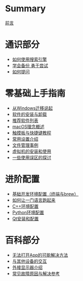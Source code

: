 # Summary

[前言](README.md)

# 通识部分

- [如何使用搜索引擎](./Common/SearchEngineHowTo.md)
- [学会备份 勇于尝试](./Common/BackupAndTry.md)
- [如何提问]()

# 零基础上手指南

- [从Windows迁移说起](./ForVeryBeginners/SwitchFromWindows.md)
- [软件的安装与卸载]()
- [推荐软件列表]()
- [macOS理念概述]()
- [触摸板与快捷键教程]()
- [常用设置介绍]()
- [文件管理事例]()
- [虚拟机的安装和使用]()
- [一些使用误区的探讨]()

# 进阶配置

- [基础开发环境配置（终端与brew）](./Advanced/developmentEnvFromScratch.md)
- [如何让一门语言跑起来](./Advanced/commonLanguage.md)
- [C++环境配置](./Advanced/cppcoding.md)
- [Python环境配置]()
- [Qt安装和配置]()

# 百科部分
- [无法打开App的可能解决方法](./Bike/appnotopen.md)
- [与其他设备的交互]()
- [外接显示器介绍]()
- [常见故障原因与解决参考]()

